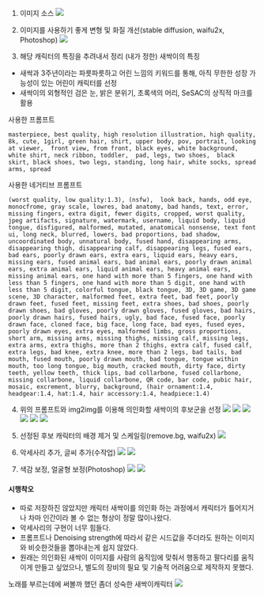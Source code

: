 
1. 이미지 소스 
![](https://i.imgur.com/D7a9Lk7.png)



2. 이미지를 사용하기 좋게 변형 및 화질 개선(stable diffusion, waifu2x, Photoshop)
![](https://i.imgur.com/jE3lH31.png)


3. 해당 캐릭터의 특징을 추려내서 정리
(내가 정한) 새싹이의 특징
* 새싹과 3주년이라는 파릇파릇하고 어린 느낌의 키워드를 통해, 아직 무한한 성장 가능성이 있는 어린이 캐릭터를 선정
* 새싹이의 외형적인 검은 눈, 밝은 분위기, 초록색의 머리, SeSAC의 상직적 마크를 활용


사용한 프롬프트
``` 
masterpiece, best quality, high resolution illustration, high quality, 8k, cute, 1girl, green hair, shirt, upper body, pov, portrait, looking at viewer,  front view, from front, black eyes, white background, white shirt, neck ribbon, toddler,  pad, legs, two shoes,  black skirt, black shoes, two legs, standing, long hair, white socks, spread arms, spread 
```

사용한 네거티브 프롬프트

``` 
(worst quality, low quality:1.3), (nsfw),  look back, hands, odd eye, monocfrome, gray scale, lowres, bad anatomy, bad hands, text, error, missing fingers, extra digit, fewer digits, cropped, worst quality, jpeg artifacts, signature, watermark, username, liquid body, liquid tongue, disfigured, malformed, mutated, anatomical nonsense, text font ui, long neck, blurred, lowers, bad proportions, bad shadow, uncoordinated body, unnatural body, fused hand, disappearing arms, disappearing thigh, disappearing calf, disappearing legs, fused ears, bad ears, poorly drawn ears, extra ears, liquid ears, heavy ears, missing ears, fused animal ears, bad animal ears, poorly drawn animal ears, extra animal ears, liquid animal ears, heavy animal ears, missing animal ears, one hand with more than 5 fingers, one hand with less than 5 fingers, one hand with more than 5 digit, one hand with less than 5 digit, colorful tongue, black tongue, 3D, 3D game, 3D game scene, 3D character, malformed feet, extra feet, bad feet, poorly drawn feet, fused feet, missing feet, extra shoes, bad shoes, poorly drawn shoes, bad gloves, poorly drawn gloves, fused gloves, bad hairs, poorly drawn hairs, fused hairs, ugly, bad face, fused face, poorly drawn face, cloned face, big face, long face, bad eyes, fused eyes, poorly drawn eyes, extra eyes, malformed limbs, gross proportions, short arm, missing arms, missing thighs, missing calf, missing legs, extra arms, extra thighs, more than 2 thighs, extra calf, fused calf, extra legs, bad knee, extra knee, more than 2 legs, bad tails, bad mouth, fused mouth, poorly drawn mouth, bad tongue, tongue within mouth, too long tongue, big mouth, cracked mouth, dirty face, dirty teeth, yellow teeth, thick lips, bad collarbone, fused collarbone, missing collarbone, liquid collarbone, QR code, bar code, pubic hair, mosaic, excrement, blurry, background, (hair ornament:1.4, headgear:1.4, hat:1.4, hair accessory:1.4, headpiece:1.4)
```


4. 위의 프롬프트와 img2img를 이용해 의인화할 새싹이의 후보군을 선정
![](https://i.imgur.com/x3c06be.png)
![](https://i.imgur.com/QNyco2B.png)
![](https://i.imgur.com/e5lyzQ4.png)
![](https://i.imgur.com/tjcf0YO.png)
![](https://i.imgur.com/Q3sEX9r.png)
![](https://i.imgur.com/uX4Nxfp.png)


5. 선정된 후보 캐릭터의 배경 제거 및 스케일링(remove.bg, waifu2x)
![](https://i.imgur.com/0uRL9VD.png)


6. 악세사리 추가, 글씨 추가(수작업)
![](https://i.imgur.com/xoi0Msu.png)
![](https://i.imgur.com/9K6Qs7B.png)


7. 색감 보정, 얼굴형 보정(Photoshop)
![](https://i.imgur.com/HsSMlkn.png)
![](https://i.imgur.com/ponnjuv.png)


#### 시행착오
* 따로 저장하진 않았지만 캐릭터 새싹이를 의인화 하는 과정에서 캐릭터가 틀어지거나 차마 인간이라 볼 수 없는 형상이 정말 많이나왔다.
* 악세사리의 구현이 너무 힘들다.
* 프롬프트나 Denoising strength에 따라서 같은 시드값을 주더라도 원하는 이미지와 비슷한것들을 뽑아내는게 쉽지 않았다.
* 원래는 의인화된 새싹이 이미지를 사람의 움직임에 맞춰서 행동하고 팔다리를 움직이게 만들고 싶었으나, 별도의 장비의 필요 및 기술적 어려움으로 제작하지 못했다.



노래를 부르는데에 써볼까 했던 좀더 성숙한 새싹이캐릭터
![](https://i.imgur.com/ZoBASsj.png)
